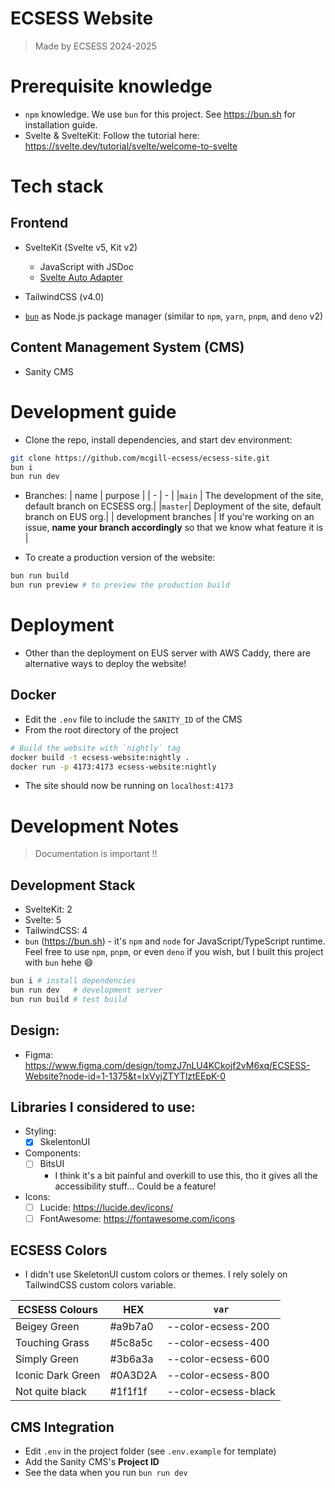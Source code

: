 # ECSESS Website

> Made by ECSESS 2024-2025

# Prerequisite knowledge

- `npm` knowledge. We use `bun` for this project. See https://bun.sh for installation guide.
- Svelte & SvelteKit: Follow the tutorial here: https://svelte.dev/tutorial/svelte/welcome-to-svelte

# Tech stack

## Frontend

- SvelteKit (Svelte v5, Kit v2)
  - JavaScript with JSDoc
  - [Svelte Auto Adapter](https://svelte.dev/docs/kit/adapters)
- TailwindCSS (v4.0)

- [`bun`](https://bun.sh) as Node.js package manager (similar to `npm`, `yarn`, `pnpm`, and `deno` v2)

## Content Management System (CMS)

- Sanity CMS

# Development guide

- Clone the repo, install dependencies, and start dev environment:

```bash
git clone https://github.com/mcgill-ecsess/ecsess-site.git
bun i
bun run dev
```

- Branches:
  | name | purpose |
  | - | - |
  |`main` | The development of the site, default branch on ECSESS org.|
  |`master`| Deployment of the site, default branch on EUS org.|
  | development branches | If you're working on an issue, **name your branch accordingly** so that we know what feature it is |

- To create a production version of the website:

```bash
bun run build
bun run preview # to preview the production build
```

# Deployment
- Other than the deployment on EUS server with AWS Caddy, there are alternative ways to deploy the website!
## Docker
- Edit the `.env` file to include the `SANITY_ID` of the CMS
- From the root directory of the project
```sh
# Build the website with `nightly` tag
docker build -t ecsess-website:nightly .
docker run -p 4173:4173 ecsess-website:nightly
```
- The site should now be running on `localhost:4173`


# Development Notes

> Documentation is important !!

## Development Stack

- SvelteKit: 2
- Svelte: 5
- TailwindCSS: 4
- `bun` (https://bun.sh) - it's `npm` and `node` for JavaScript/TypeScript runtime. Feel free to use `npm`, `pnpm`, or even `deno` if you wish, but I built this project with `bun` hehe :smile:

```sh
bun i # install dependencies
bun run dev   # development server
bun run build # test build
```

## Design:

- Figma: https://www.figma.com/design/tomzJ7nLU4KCkojf2vM6xq/ECSESS-Website?node-id=1-1375&t=IxVyjZTYTlztEEpK-0

## Libraries I considered to use:

- Styling:
  - [x] SkelentonUI
- Components:
  - [ ] BitsUI
    - I think it's a bit painful and overkill to use this, tho it gives all the accessibility stuff... Could be a feature!
- Icons:
  - [ ] Lucide: https://lucide.dev/icons/
  - [ ] FontAwesome: https://fontawesome.com/icons

## ECSESS Colors

- I didn't use SkeletonUI custom colors or themes. I rely solely on TailwindCSS custom colors variable.

| ECSESS Colours    | HEX     | `var`                |
| ----------------- | ------- | -------------------- |
| Beigey Green      | #a9b7a0 | --color-ecsess-200   |
| Touching Grass    | #5c8a5c | --color-ecsess-400   |
| Simply Green      | #3b6a3a | --color-ecsess-600   |
| Iconic Dark Green | #0A3D2A | --color-ecsess-800   |
| Not quite black   | #1f1f1f | --color-ecsess-black |

## CMS Integration

- Edit `.env` in the project folder (see `.env.example` for template)
- Add the Sanity CMS's **Project ID**
- See the data when you run `bun run dev`

